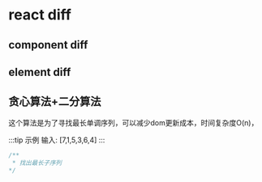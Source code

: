 # react diff

## component diff


## element diff


## 贪心算法+二分算法
这个算法是为了寻找最长单调序列，可以减少dom更新成本，时间复杂度O(n)，

:::tip 示例
输入: [7,1,5,3,6,4]
:::


```js
/** 
 * 找出最长子序列
*/

```
